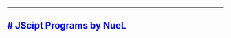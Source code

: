 <html> 
<head>
<title> # JavaScipt Programs by NueL </title>
</head>
<body>
<hr>
<h2 style="color:blue"> # JScipt Programs by NueL</h2>
<script type ="text/javascript">

window.alert("Here you can find some of my JS program codes
</script>
</body>
</html>
